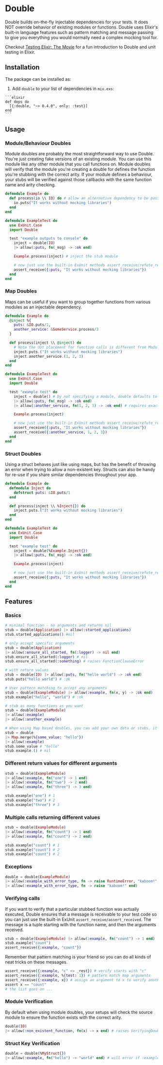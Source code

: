 # Double
Double builds on-the-fly injectable dependencies for your tests.
It does NOT override behavior of existing modules or functions.
Double uses Elixir's built-in language features such as pattern matching and message passing to
give you everything you would normally need a complex mocking tool for.

Checkout [Testing Elixir: The Movie](https://youtu.be/cyU_SFyVRro) for a fun introduction to Double and unit testing in Elixir.

## Installation

The package can be installed as:

  1. Add `double` to your list of dependencies in `mix.exs`:

    ```elixir
    def deps do
      [{:double, "~> 0.4.0", only: :test}]
    end
    ```

## Usage

### Module/Behaviour Doubles

Module doubles are probably the most straightforward way to use Double.
You're just creating fake versions of an existing module.
You can use this module like any other module that you call functions on.
Module doubles will verify that the module you're creating a double for defines the function you're stubbing with the correct arity.
If your module defines a behaviour, your stubs will be verified against those callbacks with the same function name and arity checking.

```elixir
defmodule Example do
  def process(io \\ IO) do # allow an alternative dependency to be passed
    io.puts("It works without mocking libraries")
  end
end

defmodule ExampleTest do
  use ExUnit.Case
  import Double

  test "example outputs to console" do
    inject = double(IO)
    |> allow(:puts, fn(_msg) -> :ok end)

    Example.process(inject) # inject the stub module

    # now just use the built-in ExUnit methods assert_receive/refute_receive to verify things
    assert_receive({:puts, "It works without mocking libraries"})
  end
end
```

### Map Doubles

Maps can be useful if you want to group together functions from various modules as an injectable dependency.

```elixir
defmodule Example do
  @inject %{
    puts: &IO.puts/1,
    another_service: &SomeService.process/3
  }

  def process(inject \\ @inject) do
    # Note the dot placement for function calls is different from Module-based doubles.
    inject.puts.("It works without mocking libraries")
    inject.another_service.(1, 2, 3)
  end
end

defmodule ExampleTest do
  use ExUnit.Case
  import Double

  test "example test" do
    inject = double() # by not specifying a module, double defaults to returning a map
    |> allow(:puts, fn(_msg) -> :ok end)
    |> allow(:another_service, fn(1, 2, 3) -> :ok end) # requires exactly 1, 2, 3 arguments

    Example.process(inject)

    # now just use the built-in ExUnit methods assert_receive/refute_receive to verify things
    assert_receive({:puts, "It works without mocking libraries"})
    assert_receive({:another_service, 1, 2, 3})
  end
end
```

### Struct Doubles

Using a struct behaves just like using maps, but has the benefit of throwing an error when trying to allow a non-existent key.
Structs can also be handy for re-use if you share similar dependencies throughout your app.

```elixir
defmodule Example do
  defmodule Inject do
    defstruct puts: &IO.puts/1
  end

  def process(inject \\ %Inject{}) do
    inject.puts.("It works without mocking libraries")
  end
end

defmodule ExampleTest do
  use ExUnit.Case
  import Double

  test "example test" do
    inject = double(%Example.Inject{})
    |> allow(:puts, fn(_msg) -> :ok end)

    Example.process(inject)

    # now just use the built-in ExUnit methods assert_receive/refute_receive to verify things
    assert_receive({:puts, "It works without mocking libraries"})
  end
end
```

## Features

### Basics

```elixir
# minimal function - no arguments and returns nil
stub = double(Application) |> allow(:started_applications)
stub.started_applications() #nil

# only accept specific arguments
stub = double(Application)
|> allow(:ensure_all_started, fn(:logger) -> nil end)
stub.ensure_all_started(:logger) # nil
stub.ensure_all_started(:something) # raises FunctionClauseError

# with return values
stub = double(IO) |> allow(:puts, fn("hello world") -> :ok end)
stub.puts("hello world") # :ok

# User pattern matching to accept any arguments
stub = double(ExampleModule) |> allow(:example, fn(x, y) -> :ok end)
stub.example("hello", "world") # :ok

# stub as many functions as you want
stub = double(ExampleModule)
|> allow(:example)
|> allow(:another_example)

# When using Map based doubles, you can add your own data or stubs, it's just a normal map
stub = double
|> Map.merge(%{some_value: "hello"})
|> allow(:example)
stub.some_value # "hello"
stub.example.() # nil
```

### Different return values for different arguments
```elixir
stub = double(ExampleModule)
|> allow(:example, fn("one") -> 1 end)
|> allow(:example, fn("two") -> 2 end)
|> allow(:example, fn("three") -> 3 end)

stub.example("one") # 1
stub.example("two") # 2
stub.example("three") # 3
```

### Multiple calls returning different values
```elixir
stub = double(ExampleModule)
|> allow(:example, fn("count") -> 1 end)
|> allow(:example, fn("count") -> 2 end)

stub.example("count") # 1
stub.example("count") # 2
stub.example("count") # 2
```

### Exceptions

```elixir
double = double(ExampleModule)
|> allow(:example_with_error_type, fn -> raise RuntimeError, "kaboom!" end)
|> allow(:example_with_error_type, fn -> raise "kaboom!" end)
```

### Verifying calls
If you want to verify that a particular stubbed function was actually executed,
Double ensures that a message is receivable to your test code so you can just use the built-in ExUnit `assert_receive/assert_received`.
The message is a tuple starting with the function name, and then the arguments received.

```elixir
stub = double(ExampleModule) |> allow(:example, fn("count") -> 1 end)
stub.example("count")
assert_receive({:example, "count"})
```
Remember that pattern matching is your friend so you can do all kinds of neat tricks on these messages.
```elixir
assert_receive({:example, "c" <> _rest}) # verify starts with "c"
assert_receive({:example, %{test: 1}) # pattern match map arguments
assert_receive({:example, x}) # assign an argument to x to verify another way
assert x == "count"
# the list goes on ...
```

### Module Verification

By default when using module doubles, your setups will check the source module to ensure the function exists with the correct arity.

```elixir
double(IO)
|> allow(:non_existent_function, fn(x) -> x end) # raises VerifyingDoubleError
```

### Struct Key Verification

```elixir
double = double(%MyStruct{})
|> allow(:example, fn("hello") -> "world" end) # will error if :example is not a key in MyStruct.
```
